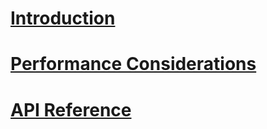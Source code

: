﻿# [Introduction](index.md)

# [Performance Considerations](articles/performance-considerations.md)

# [API Reference](api/Lib.Net.Http.WebPush.html)